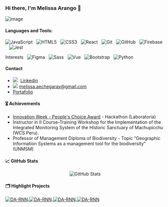 ### Hi there, I'm Melissa Arango 👋

![image](https://user-images.githubusercontent.com/68023969/115975550-5bf6a680-a52b-11eb-951a-a629ff5450bb.png)

#### Languages and Tools:

![JavaScript](https://img.shields.io/badge/-JavaScript-black?logo=javascript&style=social)&nbsp;&nbsp;
![HTML5](https://img.shields.io/badge/-HTML5-black?logo=html5&style=social)&nbsp;&nbsp;
![CSS3](https://img.shields.io/badge/-CSS3-black?logo=css3&style=social)&nbsp;&nbsp;
![React](https://img.shields.io/badge/-React-black?logo=react&style=social)&nbsp;&nbsp;
![Git](https://img.shields.io/badge/-Git-black?logo=git&style=social)&nbsp;&nbsp;
![GitHub](https://img.shields.io/badge/-GitHub-black?logo=github&style=social)&nbsp;&nbsp;
![Firebase](https://img.shields.io/badge/-Firebase-black?logo=firebase&style=social)&nbsp;&nbsp;
![Jest](https://img.shields.io/badge/-Jest-black?logo=jest&style=social)&nbsp;&nbsp;


Interests&nbsp;&nbsp;
![Figma](https://img.shields.io/badge/-Figma-black?logo=figma&style=social)&nbsp;&nbsp;
![Sass](https://img.shields.io/badge/-Sass-black?logo=sass&style=social)&nbsp;&nbsp;
![Vue](https://img.shields.io/badge/-Vue-black?logo=vue&style=social)&nbsp;&nbsp;
![Bootstrap](https://img.shields.io/badge/-Bootstrap-black?logo=bootstrap&style=social)&nbsp;&nbsp;
![Python](https://img.shields.io/badge/-Python-black?logo=Python&style=social)&nbsp;&nbsp;

 #### Contact
  
 * ![](https://img.shields.io/badge/--black?logo=linkedin&style=social)&nbsp;&nbsp;[Linkedin](https://www.linkedin.com/in/emae1712/)
 * ![](https://img.shields.io/badge/--black?logo=gmail&style=social) melissa.aechegaray@gmail.com
 * [Portafolio](https://portafolio-melissa-arango.web.app/)
 
 #### 🎖️ Achievements
  
 * <a href='https://www.credential.net/8f8daa35-60fd-4e7a-8e24-e7d89d939804' target='_blank'>Innovation Week - People's Choice Award</a> - Hackathon (Laboratoria)
 * Instructor in II Course-Training Workshop for the Implementation of the Integrated Monitoring System of the Historic Sanctuary of Machupicchu (WCS Peru).
 * Professor of Management Diploma of Biodiversity - Topic “Geographic Information Systems as a management tool for the biodiversity" (UNMSM)
 
 #### 📈 GitHub Stats
<p align="center"><img src="https://github-readme-stats.vercel.app/api?username=emae1712&amp;show_icons=true&theme=gotham" alt="GitHub Stats"></p>
 

#### 🗂️ Highlight Projects

<a href="https://github.com/emae1712/Schedule-RB">
  <img align="center" src="https://github-readme-stats.vercel.app/api/pin/?username=emae1712&repo=Schedule-RB&show_icons=true&line_height=27&title_color=6aa6f8&text_color=8a919a&icon_color=6aa6f8&bg_color=22272e" alt="DA-RNN" />
</a>
<a href="https://emae1712.github.io/LIM013-fe-social-network">
  <img align="center" src="https://github-readme-stats.vercel.app/api/pin/?username=emae1712&repo=LIM013-fe-social-network&show_icons=true&line_height=27&title_color=6aa6f8&text_color=8a919a&icon_color=6aa6f8&bg_color=22272e" alt="DA-RNN" />
</a>
<a href="https://emae1712.github.io/LIM013-data-lovers/">
  <img align="center" src="https://github-readme-stats.vercel.app/api/pin/?username=emae1712&repo=LIM013-data-lovers&show_icons=true&line_height=27&title_color=6aa6f8&text_color=8a919a&icon_color=6aa6f8&bg_color=22272e" alt="DA-RNN" />
</a>
<a href="https://emae1712.github.io/emae--md-links/">
  <img align="center" src="https://github-readme-stats.vercel.app/api/pin/?username=emae1712&repo=emae--md-links&show_icons=true&line_height=27&title_color=6aa6f8&text_color=8a919a&icon_color=6aa6f8&bg_color=22272e" alt="DA-RNN" />
</a>

<!--
**emae1712/emae1712** is a ✨ _special_ ✨ repository because its `README.md` (this file) appears on your GitHub profile.

Here are some ideas to get you started:

- 🔭 I’m currently working on ...
- 🌱 I’m currently learning ...
- 👯 I’m looking to collaborate on ...
- 🤔 I’m looking for help with ...
- 💬 Ask me about ...
- 📫 How to reach me: ...
- 😄 Pronouns: ...
- ⚡ Fun fact: ...
-->

